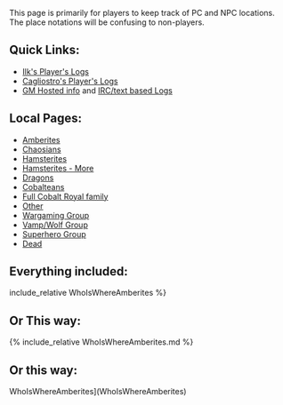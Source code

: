 This page is primarily for players to keep track of PC and NPC locations. The place notations will be confusing to non-players.

## Quick Links: 
 + [Ilk's Player's Logs](//web.mit.edu/~dskern/www/amber/)
 + [Cagliostro's Player's Logs](//cagliostro.awardspace.com/logs/)
 + [GM Hosted info](//plan-b.org/~dkap/Amber) and [IRC/text based Logs](//plan-b.org/~dkap/Amber/logs/)

## Local Pages:

 + [Amberites](WhoIsWhereAmberites)
 + [Chaosians](WhoIsWhereChaosians)
 + [Hamsterites](WhoIsWhereHamsterites)
 + [Hamsterites - More](WhoIsWhereHamsteritesMore)
 + [Dragons](WhoIsWhereDragons)
 + [Cobalteans](WhoIsWhereCobalteans)
 + [Full Cobalt Royal family](CobalteanRoyalFamily)
 + [Other](WhoIsWhereOther)
 + [Wargaming Group](WhoIsWhereWargamingGroup)
 + [Vamp/Wolf Group](WhoIsWhereVampWolfGroup)
 + [Superhero Group](WhoIsWhereSuperheroGroup)
 + [Dead](WhoIsWhereDead)

## Everything included:

 include_relative WhoIsWhereAmberites %}

## Or This way:

{% include_relative WhoIsWhereAmberites.md %}

## Or this way:

WhoIsWhereAmberites](WhoIsWhereAmberites)
